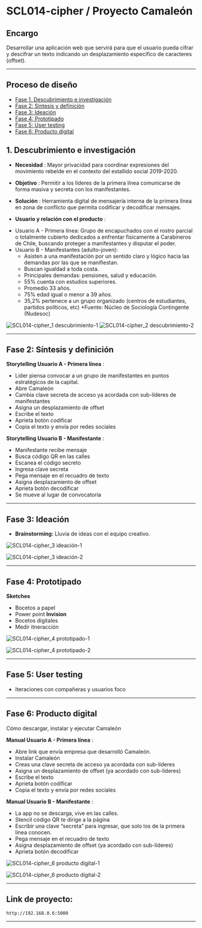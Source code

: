 # SCL014-cipher / Proyecto Camaleón

## Encargo
Desarrollar una aplicación web que servirá para que el usuario pueda cifrar y descifrar un texto indicando un desplazamiento específico de caracteres (offset).

***

## Proceso de diseño

* [Fase 1. Descubrimiento e investigación](#1-Descubrimiento-e-investigación)
* [Fase 2: Síntesis y definición](#2-Síntesis-y-definición)
* [Fase 3: Ideación](#3-Ideación)
* [Fase 4: Prototipado](#4-Prototipado)
* [Fase 5: User testing](#5-user-testing)
* [Fase 6: Producto digital](#6-producto-digital)

## 1. Descubrimiento e investigación

- **Necesidad** : Mayor privacidad para coordinar expresiones del movimiento rebelde en el contexto del estallido social 2019-2020. 
- **Objetivo** : Permitir a los líderes de la primera línea comunicarse de forma masiva y secreta con los manifestantes. 
- **Solución** : Herramienta digital de mensajería interna de la primera línea en zona de conflicto que permita codificar y decodificar mensajes.

- **Usuario y relación con el producto** : 
* Usuario A - Primera línea: Grupo de encapuchados con el rostro parcial o totalmente cubierto dedicados a enfrentar físicamente a Carabineros de Chile, buscando proteger a manifestantes y disputar el poder.
* Usuario B - Manifestantes (adulto-joven): 
  - Asisten a una manifestación por un sentido claro y lógico hacia las demandas por las que se manifiestan.
  - Buscan igualdad a toda costa.
  - Principales demandas: pensiones, salud y educación. 
  - 55% cuenta con estudios superiores.
  - Promedio 33 años.
  - 75% edad igual o menor a 39 años.
  - 35,2% pertenece a un grupo organizado (centros de estudiantes, partidos políticos, etc)
  *Fuente: Núcleo de Sociología Contingente (Nudesoc)
  
![SCL014-cipher_1  descubrimiento-1](https://user-images.githubusercontent.com/66659886/85298540-38c61b00-b472-11ea-9db3-c7a86ad4f815.png)
![SCL014-cipher_2  descubrimiento-2](https://user-images.githubusercontent.com/66659886/85299173-f05b2d00-b472-11ea-9693-2e589be0656f.png)

***

## Fase 2: Síntesis y definición

**Storytelling Usuario A - Primera línea** : 

* Líder piensa convocar a un grupo de manifestantes en puntos estratégicos de la capital.
* Abre Camaleón
* Cambia clave secreta de acceso ya acordada con sub-líderes de manifestantes
* Asigna un desplazamiento de offset
* Escribe el texto
* Aprieta botón codificar
* Copia el texto y envía por redes sociales

**Storytelling Usuario B - Manifestante** : 

* Manifestante recibe mensaje
* Busca código QR en las calles
* Escanea el código secreto
* Ingresa clave secreta
* Pega mensaje en el recuadro de texto
* Asigna desplazamiento de offset
* Aprieta botón decodificar
* Se mueve al lugar de convocatoria

***

## Fase 3: Ideación

* **Brainstorming:** Lluvia de ideas con el equipo creativo. 

![SCL014-cipher_3  ideación-1](https://user-images.githubusercontent.com/66659886/85299196-f94bfe80-b472-11ea-9089-1648bb466f94.png)

![SCL014-cipher_3  ideación-2](https://user-images.githubusercontent.com/66659886/85299207-fea94900-b472-11ea-81b1-ca3c45bf7c22.png)

***

## Fase 4: Prototipado

**Sketches**
* Bocetos a papel
* Power point
**Invision**
* Bocetos digitales
* Medir itneracción

![SCL014-cipher_4  prototipado-1](https://user-images.githubusercontent.com/66659886/85300699-e0444d00-b474-11ea-9b0a-f5c6795467e6.png)

![SCL014-cipher_4  prototipado-2](https://user-images.githubusercontent.com/66659886/85299232-05d05700-b473-11ea-9731-5c54eddc83ff.png)

***

## Fase 5: User testing

* Iteraciones con compañeras y usuarios foco

***

## Fase 6: Producto digital
Cómo descargar, instalar y ejecutar Camaleón

**Manual Usuario A - Primera línea** : 
* Abre link que envía empresa que desarrolló Camaleón.
* Instalar Camaleón
* Creas una clave secreta de acceso ya acordada con sub-líderes
* Asigna un desplazamiento de offset (ya acordado con sub-líderes)
* Escribe el texto
* Aprieta botón codificar
* Copia el texto y envía por redes sociales

**Manual Usuario B - Manifestante** : 
* La app no se descarga, vive en las calles. 
* Stencil código QR te dirige a la página
* Escribir una clave “secreta” para ingresar, que solo los de la primera línea conocen.
* Pega mensaje en el recuadro de texto
* Asigna desplazamiento de offset (ya acordado con sub-líderes)
* Aprieta botón decodificar

![SCL014-cipher_6  producto digital-1](https://user-images.githubusercontent.com/66659886/85299244-09fc7480-b473-11ea-9d67-609c63fefefb.png)

![SCL014-cipher_6  producto digital-2](https://user-images.githubusercontent.com/66659886/85299263-0f59bf00-b473-11ea-8549-0703bb009dd6.png)

***

## Link de proyecto: 
`http://192.168.0.6:5000`

***
